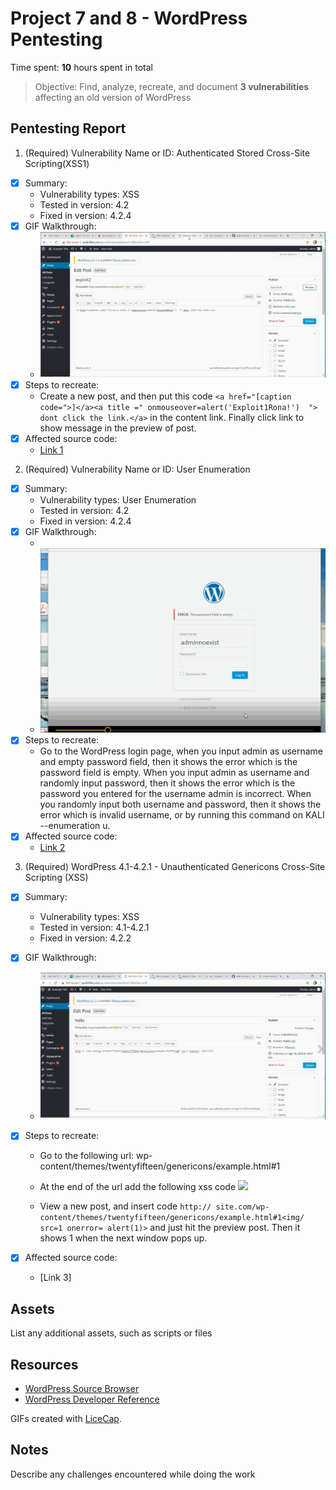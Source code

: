# Project 7 and 8 - WordPress Pentesting

Time spent: **10** hours spent in total

> Objective: Find, analyze, recreate, and document **3 vulnerabilities** affecting an old version of WordPress

## Pentesting Report

1. (Required) Vulnerability Name or ID: Authenticated Stored Cross-Site Scripting(XSS1)
  - [x] Summary: 
    - Vulnerability types: XSS
    - Tested in version: 4.2
    - Fixed in version: 4.2.4
  - [x] GIF Walkthrough: 
    - <img src='5.gif' title='User Enumeration' width='' alt='' />
  - [x] Steps to recreate: 
    - Create a new post, and then put this code ```<a href="[caption code=">]</a><a title =" onmouseover=alert('Exploit1Rona!')  "> dont click the link.</a>``` in the content link. Finally click link to show message in the preview of post.
  - [x] Affected source code:
    - [Link 1](https://core.trac.wordpress.org/browser/branches/4.2/src/wp-includes/class-wp-editor.php?rev=33361)

2. (Required) Vulnerability Name or ID: User Enumeration
  - [x] Summary: 
    - Vulnerability types: User Enumeration
    - Tested in version: 4.2
    - Fixed in version: 4.2.4
  - [x] GIF Walkthrough: 
     - <img src='2.gif' title='User Enumeration' width='' alt='' />
     - <img src='3.gif' title='User Enumeration' width='' alt='' />
  - [x] Steps to recreate: 
    - Go to the WordPress login page, when you input admin as username and empty password field, then it shows the error which is the   password field is empty. When you input admin as username and randomly input password, then it shows the error which is the password you entered for the username admin is incorrect.  When you randomly input both username and password, then it shows the error which is invalid username, or by running this command on KALI  --enumeration u.
  - [x] Affected source code:
    - [Link 2](https://www.wpwhitesecurity.com/wordpress-security/wordpress-username-disclosure-vulnerability/)

3. (Required) WordPress 4.1-4.2.1 - Unauthenticated Genericons Cross-Site Scripting (XSS)
  - [x] Summary: 
    - Vulnerability types: XSS
    - Tested in version: 4.1-4.2.1
    - Fixed in version: 4.2.2
  - [x] GIF Walkthrough: 
    - <img src='4.gif' title='XSS2' width='' alt='' />
  - [x] Steps to recreate: 
      - Go to the following url: wp-content/themes/twentyfifteen/genericons/example.html#1
      
      - At the end of the url add the following xss code <img src=1 onerror="alert(1)" />
      
      - View a new post, and insert code ```http:// site.com/wp-content/themes/twentyfifteen/genericons/example.html#1<img/ src=1 onerror= alert(1)>``` and just hit the preview post. Then it shows 1 when the next window pops up.
      
  - [x] Affected source code:
    - [Link 3]


## Assets

List any additional assets, such as scripts or files

## Resources

- [WordPress Source Browser](https://core.trac.wordpress.org/browser/)
- [WordPress Developer Reference](https://developer.wordpress.org/reference/)

GIFs created with [LiceCap](http://www.cockos.com/licecap/).

## Notes

Describe any challenges encountered while doing the work
